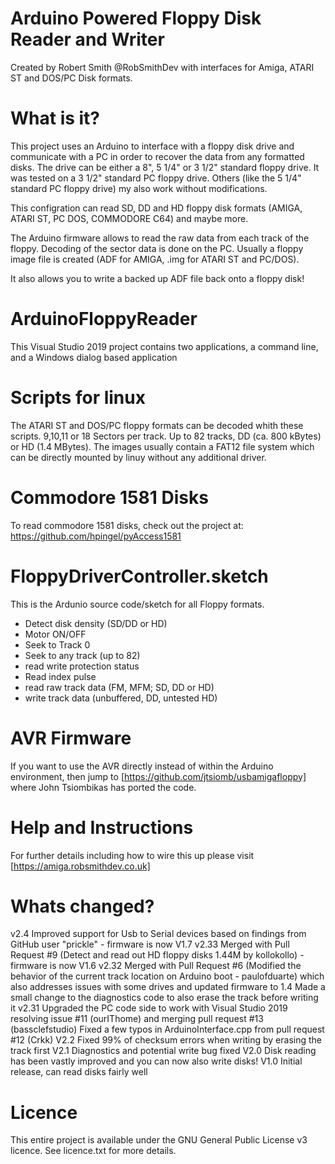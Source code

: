 # Arduino Powered Floppy Disk Reader and Writer
Created by Robert Smith @RobSmithDev
with interfaces for Amiga, ATARI ST and DOS/PC Disk formats.

# What is it?
This project uses an Arduino to interface with a floppy disk drive and 
communicate with a PC in order to recover the data from any formatted 
disks. The drive can be either a 8", 5 1/4" or 3 1/2" standard floppy drive.
It was tested on a 3 1/2" standard PC floppy drive. Others (like the 
5 1/4" standard PC floppy drive) my also work without modifications.

This configration can read SD, DD and HD floppy disk formats 
(AMIGA, ATARI ST, PC DOS, COMMODORE C64) 
and maybe more. 

The Arduino firmware allows to read the raw data from each track of the
floppy. Decoding of the sector data is done on the PC. Usually a floppy image
file is created (ADF for AMIGA, .img for ATARI ST and PC/DOS).

It also allows you to write a backed up ADF file back onto a floppy disk!

# ArduinoFloppyReader
This Visual Studio 2019 project contains two applications, a command line, 
and a Windows dialog based application

# Scripts for linux
The ATARI ST and DOS/PC floppy formats can be decoded whith these scripts.
9,10,11 or 18 Sectors per track. Up to 82 tracks, DD (ca. 800 kBytes) or 
HD (1.4 MBytes). The images usually contain a FAT12 file system which can be 
directly mounted by linuy without any additional driver.   

# Commodore 1581 Disks
To read commodore 1581 disks, check out the project at: https://github.com/hpingel/pyAccess1581

# FloppyDriverController.sketch
This is the Ardunio source code/sketch for all Floppy formats.
* Detect disk density (SD/DD or HD)
* Motor ON/OFF
* Seek to Track 0
* Seek to any track (up to 82)
* read write protection status
* Read index pulse
* read raw track data (FM, MFM; SD, DD or HD)
* write track data (unbuffered, DD, untested HD)

# AVR Firmware
If you want to use the AVR directly instead of within the Arduino environment, 
then jump to [https://github.com/jtsiomb/usbamigafloppy] where John Tsiombikas 
has ported the code.

# Help and Instructions 
For further details including how to wire this up please visit 
[https://amiga.robsmithdev.co.uk]

# Whats changed?
v2.4  Improved support for Usb to Serial devices based on findings from GitHub user "prickle" - firmware is now V1.7
v2.33 Merged with Pull Request #9 (Detect and read out HD floppy disks 1.44M by kollokollo) - firmware is now V1.6
v2.32 Merged with Pull Request #6 (Modified the behavior of the current track location on Arduino boot - paulofduarte) which also addresses issues with some drives and updated firmware to 1.4
      Made a small change to the diagnostics code to also erase the track before writing it
v2.31 Upgraded the PC code side to work with Visual Studio 2019 resolving issue #11 (ourIThome) and merging pull request #13 (bassclefstudio)
      Fixed a few typos in ArduinoInterface.cpp from pull request #12 (Crkk)
V2.2  Fixed 99% of checksum errors when writing by erasing the track first
V2.1  Diagnostics and potential write bug fixed
V2.0  Disk reading has been vastly improved and you can now also write disks!
V1.0  Initial release, can read disks fairly well

# Licence
This entire project is available under the GNU General Public License v3
licence.  See licence.txt for more details.

